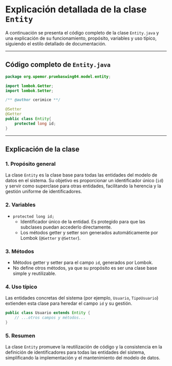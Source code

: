 # Explicación detallada de la clase `Entity`

A continuación se presenta el código completo de la clase `Entity.java` y una explicación de su funcionamiento, propósito, variables y uso típico, siguiendo el estilo detallado de documentación.

---

## Código completo de `Entity.java`

```java
package org.upemor.pruebaswing04.model.entity;

import lombok.Getter;
import lombok.Setter;

/** @author cerimice **/

@Setter
@Getter
public class Entity{
    protected long id;
}
```

---

## Explicación de la clase

### 1. Propósito general
La clase `Entity` es la clase base para todas las entidades del modelo de datos en el sistema. Su objetivo es proporcionar un identificador único (`id`) y servir como superclase para otras entidades, facilitando la herencia y la gestión uniforme de identificadores.

### 2. Variables
- `protected long id;`
  - Identificador único de la entidad. Es protegido para que las subclases puedan accederlo directamente.
  - Los métodos getter y setter son generados automáticamente por Lombok (`@Getter` y `@Setter`).

### 3. Métodos
- Métodos getter y setter para el campo `id`, generados por Lombok.
- No define otros métodos, ya que su propósito es ser una clase base simple y reutilizable.

### 4. Uso típico
Las entidades concretas del sistema (por ejemplo, `Usuario`, `TipoUsuario`) extienden esta clase para heredar el campo `id` y su gestión.

```java
public class Usuario extends Entity {
    // ...otros campos y métodos...
}
```

### 5. Resumen
La clase `Entity` promueve la reutilización de código y la consistencia en la definición de identificadores para todas las entidades del sistema, simplificando la implementación y el mantenimiento del modelo de datos.
